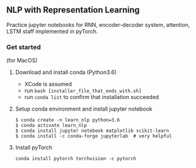 ## NLP with Representation Learning

Practice jupyter notebooks for RNN, encoder-decoder system, attention, LSTM staff implemented in pyTorch. 

### Get started
(for MacOS)

1. Download and install conda (Python3.6)
    - XCode is assumed
    - run `bash [installer_file_that_ends_with.sh]`
    - run `conda list` to confirm that installation succeeded
2. Setup conda environment and install jupyter notebook

    ```
    $ conda create -n learn_nlp python=3.6
    $ conda activate learn_nlp
    $ conda install jupyter notebook matplotlib scikit-learn
    $ conda install -c conda-forge jupyterlab  # very helpful
    ```
    
3. Install pyTorch
   
   ```
   conda install pytorch torchvision -c pytorch
   ```


